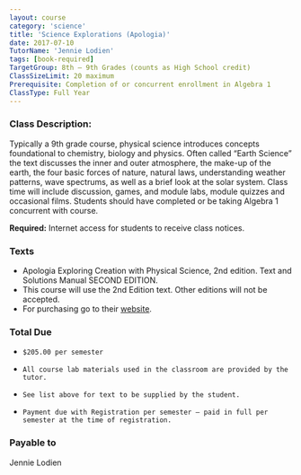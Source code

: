 ```yaml
---
layout: course
category: 'science'
title: 'Science Explorations (Apologia)'
date: 2017-07-10
TutorName: 'Jennie Lodien'
tags: [book-required]
TargetGroup: 8th – 9th Grades (counts as High School credit)
ClassSizeLimit: 20 maximum
Prerequisite: Completion of or concurrent enrollment in Algebra 1
ClassType: Full Year
---
```


### Class Description:
Typically a 9th grade course, physical science introduces concepts foundational to chemistry, biology and physics.  Often called “Earth Science” the text discusses the inner and outer atmosphere, the make-up of the earth, the four basic forces of nature, natural laws, understanding weather patterns, wave spectrums, as well as a brief look at the solar system.  Class time will include discussion, games, and module labs, module quizzes and occasional films.  Students should have completed or be taking Algebra 1 concurrent with course.

**Required:** Internet access for students to receive class notices.

### Texts
* Apologia Exploring Creation with Physical Science, 2nd edition. Text and Solutions Manual SECOND EDITION. 
* This course will use the 2nd Edition text. Other editions will not be accepted. 
* For purchasing go to their [website](http://www.highschoolscience.com/). 

### Total Due

*     $205.00 per semester              
*     All course lab materials used in the classroom are provided by the tutor. 
*     See list above for text to be supplied by the student.
*     Payment due with Registration per semester – paid in full per semester at the time of registration.


### Payable to
Jennie Lodien